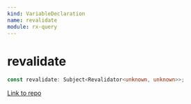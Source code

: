 ```yaml
---
kind: VariableDeclaration
name: revalidate
module: rx-query
---
```


# revalidate

```ts
const revalidate: Subject<Revalidator<unknown, unknown>>;
```

[Link to repo](https://github.com/timdeschryver/rx-query/blob/master/rx-query/cache.ts#L29-L29)
